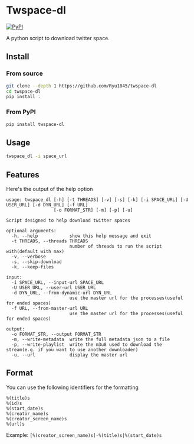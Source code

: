# Twspace-dl

[![PyPI](https://img.shields.io/pypi/v/twspace-dl?color=blue)](https://pypi.org/project/twspace-dl/)

A python script to download twitter space.

## Install

### From source
```bash
git clone --depth 1 https://github.com/Ryu1845/twspace-dl
cd twspace-dl
pip install .
```

### From PyPI
```bash
pip install twspace-dl
```

## Usage
```bash
twspace_dl -i space_url
```

## Features
Here's the output of the help option
```
usage: twspace_dl [-h] [-t THREADS] [-v] [-s] [-k] [-i SPACE_URL] [-U USER_URL] [-d DYN_URL] [-f URL]
                  [-o FORMAT_STR] [-m] [-p] [-u]

Script designed to help download twitter spaces

optional arguments:
  -h, --help            show this help message and exit
  -t THREADS, --threads THREADS
                        number of threads to run the script with(default with max)
  -v, --verbose
  -s, --skip-download
  -k, --keep-files

input:
  -i SPACE_URL, --input-url SPACE_URL
  -U USER_URL, --user-url USER_URL
  -d DYN_URL, --from-dynamic-url DYN_URL
                        use the master url for the processes(useful for ended spaces)
  -f URL, --from-master-url URL
                        use the master url for the processes(useful for ended spaces)

output:
  -o FORMAT_STR, --output FORMAT_STR
  -m, --write-metadata  write the full metadata json to a file
  -p, --write-playlist  write the m3u8 used to download the stream(e.g. if you want to use another downloader)
  -u, --url             display the master url
```

## Format
You can use the following identifiers for the formatting
```
%(title)s
%(id)s
%(start_date)s
%(creator_name)s
%(creator_screen_name)s
%(url)s
```
Example: `[%(creator_screen_name)s]-%(title)s|%(start_date)s`

